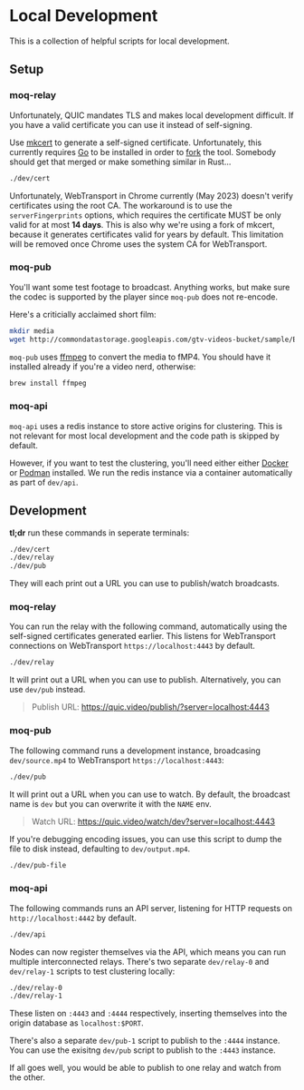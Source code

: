 # Local Development

This is a collection of helpful scripts for local development.

## Setup

### moq-relay

Unfortunately, QUIC mandates TLS and makes local development difficult.
If you have a valid certificate you can use it instead of self-signing.

Use [mkcert](https://github.com/FiloSottile/mkcert) to generate a self-signed certificate.
Unfortunately, this currently requires [Go](https://golang.org/) to be installed in order to [fork](https://github.com/FiloSottile/mkcert/pull/513) the tool.
Somebody should get that merged or make something similar in Rust...

```bash
./dev/cert
```

Unfortunately, WebTransport in Chrome currently (May 2023) doesn't verify certificates using the root CA.
The workaround is to use the `serverFingerprints` options, which requires the certificate MUST be only valid for at most **14 days**.
This is also why we're using a fork of mkcert, because it generates certificates valid for years by default.
This limitation will be removed once Chrome uses the system CA for WebTransport.

### moq-pub

You'll want some test footage to broadcast.
Anything works, but make sure the codec is supported by the player since `moq-pub` does not re-encode.

Here's a criticially acclaimed short film:

```bash
mkdir media
wget http://commondatastorage.googleapis.com/gtv-videos-bucket/sample/BigBuckBunny.mp4 -O dev/source.mp4
```

`moq-pub` uses [ffmpeg](https://ffmpeg.org/) to convert the media to fMP4.
You should have it installed already if you're a video nerd, otherwise:

```bash
brew install ffmpeg
```

### moq-api

`moq-api` uses a redis instance to store active origins for clustering.
This is not relevant for most local development and the code path is skipped by default.

However, if you want to test the clustering, you'll need either either [Docker](https://www.docker.com/) or [Podman](https://podman.io/) installed.
We run the redis instance via a container automatically as part of `dev/api`.

## Development

**tl;dr** run these commands in seperate terminals:

```bash
./dev/cert
./dev/relay
./dev/pub
```

They will each print out a URL you can use to publish/watch broadcasts.

### moq-relay

You can run the relay with the following command, automatically using the self-signed certificates generated earlier.
This listens for WebTransport connections on WebTransport `https://localhost:4443` by default.

```bash
./dev/relay
```

It will print out a URL when you can use to publish. Alternatively, you can use `dev/pub` instead.

> Publish URL: https://quic.video/publish/?server=localhost:4443

### moq-pub

The following command runs a development instance, broadcasing `dev/source.mp4` to WebTransport `https://localhost:4443`:

```bash
./dev/pub
```

It will print out a URL when you can use to watch.
By default, the broadcast name is `dev` but you can overwrite it with the `NAME` env.

> Watch URL: https://quic.video/watch/dev?server=localhost:4443

If you're debugging encoding issues, you can use this script to dump the file to disk instead, defaulting to
`dev/output.mp4`.

```bash
./dev/pub-file
```

### moq-api

The following commands runs an API server, listening for HTTP requests on `http://localhost:4442` by default.

```bash
./dev/api
```

Nodes can now register themselves via the API, which means you can run multiple interconnected relays.
There's two separate `dev/relay-0` and `dev/relay-1` scripts to test clustering locally:

```bash
./dev/relay-0
./dev/relay-1
```

These listen on `:4443` and `:4444` respectively, inserting themselves into the origin database as `localhost:$PORT`.

There's also a separate `dev/pub-1` script to publish to the `:4444` instance.
You can use the exisitng `dev/pub` script to publish to the `:4443` instance.

If all goes well, you would be able to publish to one relay and watch from the other.
